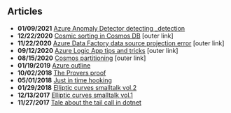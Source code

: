 ## Articles

* **01/09/2021** [Azure Anomaly Detector detecting _detection](https://www.georgeplotnikov.com/azure-anomaly-detector-detecting-_detection/)
* **12/22/2020** [Cosmic sorting in Cosmos DB](https://www.georgeplotnikov.com/cosmic-sorting-in-cosmos-db/) [outer link]
* **11/22/2020** [Azure Data Factory data source projection error](https://www.georgeplotnikov.com/azure-data-factory-data-source-projection-error/) [outer link]
* **09/12/2020** [Azure Logic App tips and tricks](https://www.georgeplotnikov.com/azure-logic-app-tips-and-tricks/) [outer link]
* **08/15/2020** [Cosmos partitioning](https://www.georgeplotnikov.com/cosmos-partitioning/) [outer link]
* **01/19/2019** [Azure outline](https://georgeplotnikov.github.io/articles/azure-outline)
* **10/02/2018** [The Provers proof](https://georgeplotnikov.github.io/articles/the-provers-proof)
* **05/01/2018** [Just in time hooking](https://georgeplotnikov.github.io/articles/just-in-time-hooking)
* **01/29/2018** [Elliptic curves smalltalk vol.2](https://georgeplotnikov.github.io/articles/elliptic-curves-smalltalk-p2)
* **12/13/2017** [Elliptic curves smalltalk vol.1](https://georgeplotnikov.github.io/articles/elliptic-curves-smalltalk-p1)
* **11/27/2017** [Tale about the tail call in dotnet](https://georgeplotnikov.github.io/articles/tale-tail-call-dotnet)
